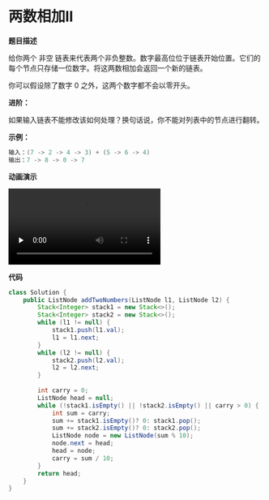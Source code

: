 

# 两数相加II

**题目描述**

给你两个 非空 链表来代表两个非负整数。数字最高位位于链表开始位置。它们的每个节点只存储一位数字。将这两数相加会返回一个新的链表。

你可以假设除了数字 0 之外，这两个数字都不会以零开头。

**进阶：**

如果输入链表不能修改该如何处理？换句话说，你不能对列表中的节点进行翻转。

**示例：**

```powershell
输入：(7 -> 2 -> 4 -> 3) + (5 -> 6 -> 4)
输出：7 -> 8 -> 0 -> 7
```

**动画演示**

<video id="video" controls="" preload="none">
    <source id="mp4" src="./images/两数相加/两数相加1.mp4" type="video/mp4">
</video>


**代码**

```java
class Solution {
    public ListNode addTwoNumbers(ListNode l1, ListNode l2) { 
        Stack<Integer> stack1 = new Stack<>();
        Stack<Integer> stack2 = new Stack<>();
        while (l1 != null) {
            stack1.push(l1.val);
            l1 = l1.next;
        }
        while (l2 != null) {
            stack2.push(l2.val);
            l2 = l2.next;
        }
        
        int carry = 0;
        ListNode head = null;
        while (!stack1.isEmpty() || !stack2.isEmpty() || carry > 0) {
            int sum = carry;
            sum += stack1.isEmpty()? 0: stack1.pop();
            sum += stack2.isEmpty()? 0: stack2.pop();
            ListNode node = new ListNode(sum % 10);
            node.next = head;
            head = node;
            carry = sum / 10;
        }
        return head;
    }
}
```

